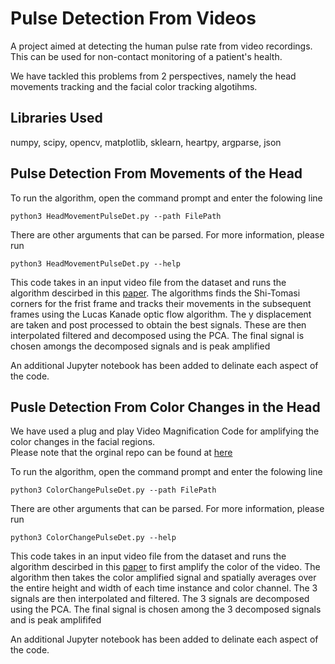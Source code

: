 # Pulse Detection From Videos

A project aimed at detecting the human pulse rate from video recordings. This can be used for non-contact monitoring of a patient's health.

We have tackled this problems from 2 perspectives, namely the head movements tracking and the facial color tracking algotihms.

## Libraries Used

numpy, scipy, opencv, matplotlib, sklearn, heartpy, argparse, json


## Pulse Detection From Movements of the Head

To run the algorithm, open the command prompt and enter the folowing line
```
python3 HeadMovementPulseDet.py --path FilePath
```
There are other arguments that can be parsed. For more information, please run
```
python3 HeadMovementPulseDet.py --help
```

This code takes in an input video file from the dataset and runs the algorithm descirbed in this [paper](https://people.csail.mit.edu/mrub/vidmag/papers/Balakrishnan_Detecting_Pulse_from_2013_CVPR_paper.pdf). The algorithms finds the Shi-Tomasi corners for the frist frame and tracks their movements in the subsequent frames using the Lucas Kanade optic flow algorithm. The y displacement are taken and post processed to obtain the best signals. These are then interpolated filtered and decomposed using the PCA. The final signal is chosen amongs the decomposed signals and is peak amplified

An additional Jupyter notebook has been added to delinate each aspect of the code.

## Pusle Detection From Color Changes in the Head

We have used a plug and play Video Magnification Code for amplifying the color changes in the facial regions.<br/>
Please note that the orginal repo can be found at [here](https://github.com/flyingzhao/PyEVM)

To run the algorithm, open the command prompt and enter the folowing line
```
python3 ColorChangePulseDet.py --path FilePath
```
There are other arguments that can be parsed. For more information, please run
```
python3 ColorChangePulseDet.py --help
```

This code takes in an input video file from the dataset and runs the algorithm descirbed in this [paper](https://people.csail.mit.edu/mrub/papers/vidmag.pdf) to first amplify the color of the video. The algorithm then takes the color amplified signal and spatially averages over the entire height and width of each time instance and color channel. The 3 signals are then interpolated and filtered. The 3 signals are decomposed using the PCA. The final signal is chosen among the 3 decomposed signals and is peak amplififed 

An additional Jupyter notebook has been added to delinate each aspect of the code.
